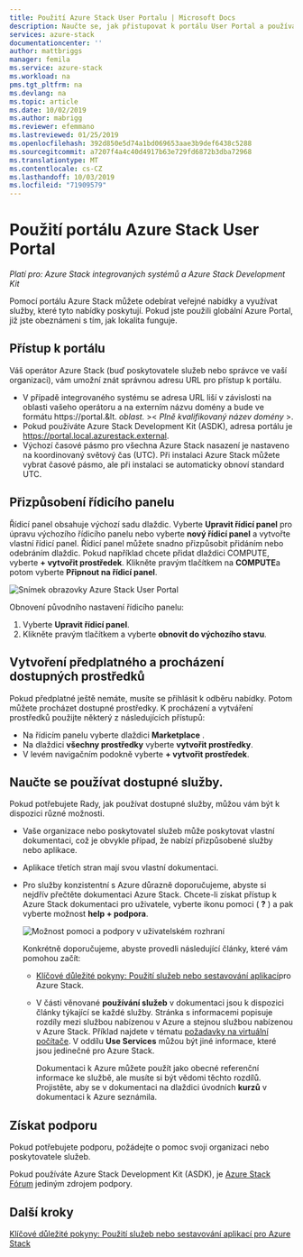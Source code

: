 ```yaml
---
title: Použití Azure Stack User Portalu | Microsoft Docs
description: Naučte se, jak přistupovat k portálu User Portal a používat ho v Azure Stack.
services: azure-stack
documentationcenter: ''
author: mattbriggs
manager: femila
ms.service: azure-stack
ms.workload: na
pms.tgt_pltfrm: na
ms.devlang: na
ms.topic: article
ms.date: 10/02/2019
ms.author: mabrigg
ms.reviewer: efemmano
ms.lastreviewed: 01/25/2019
ms.openlocfilehash: 392d850e5d74a1bd069653aae3b9def6438c5288
ms.sourcegitcommit: a7207f4a4c40d4917b63e729fd6872b3dba72968
ms.translationtype: MT
ms.contentlocale: cs-CZ
ms.lasthandoff: 10/03/2019
ms.locfileid: "71909579"
---
```

# <a name="use-the-azure-stack-user-portal"></a>Použití portálu Azure Stack User Portal

*Platí pro: Azure Stack integrovaných systémů a Azure Stack Development Kit*

Pomocí portálu Azure Stack můžete odebírat veřejné nabídky a využívat služby, které tyto nabídky poskytují. Pokud jste použili globální Azure Portal, již jste obeznámeni s tím, jak lokalita funguje.

## <a name="access-the-portal"></a>Přístup k portálu

Váš operátor Azure Stack (buď poskytovatele služeb nebo správce ve vaší organizaci), vám umožní znát správnou adresu URL pro přístup k portálu.

- V případě integrovaného systému se adresa URL liší v závislosti na oblasti vašeho operátoru a na externím názvu domény a bude ve formátu https://portal.&lt. *oblast.* &gt;&lt; *Plně kvalifikovaný název domény* &gt;.
- Pokud používáte Azure Stack Development Kit (ASDK), adresa portálu je https://portal.local.azurestack.external.
- Výchozí časové pásmo pro všechna Azure Stack nasazení je nastaveno na koordinovaný světový čas (UTC). Při instalaci Azure Stack můžete vybrat časové pásmo, ale při instalaci se automaticky obnoví standard UTC.

## <a name="customize-the-dashboard"></a>Přizpůsobení řídicího panelu

Řídicí panel obsahuje výchozí sadu dlaždic. Vyberte **Upravit řídicí panel** pro úpravu výchozího řídicího panelu nebo vyberte **nový řídicí panel** a vytvořte vlastní řídicí panel. Řídicí panel můžete snadno přizpůsobit přidáním nebo odebráním dlaždic. Pokud například chcete přidat dlaždici COMPUTE, vyberte **+ vytvořit prostředek**. Klikněte pravým tlačítkem na **COMPUTE**a potom vyberte **Připnout na řídicí panel**.

![Snímek obrazovky Azure Stack User Portal](media/azure-stack-use-portal/userportal.png)

Obnovení původního nastavení řídicího panelu:
1.  Vyberte **Upravit řídicí panel**. 
2.  Klikněte pravým tlačítkem a vyberte **obnovit do výchozího stavu**.

## <a name="create-subscription-and-browse-available-resources"></a>Vytvoření předplatného a procházení dostupných prostředků

Pokud předplatné ještě nemáte, musíte se přihlásit k odběru nabídky. Potom můžete procházet dostupné prostředky. K procházení a vytváření prostředků použijte některý z následujících přístupů:

- Na řídicím panelu vyberte dlaždici **Marketplace** .
- Na dlaždici **všechny prostředky** vyberte **vytvořit prostředky**.
- V levém navigačním podokně vyberte **+ vytvořit prostředek**.

## <a name="learn-how-to-use-available-services"></a>Naučte se používat dostupné služby.

Pokud potřebujete Rady, jak používat dostupné služby, můžou vám být k dispozici různé možnosti.

- Vaše organizace nebo poskytovatel služeb může poskytovat vlastní dokumentaci, což je obvykle případ, že nabízí přizpůsobené služby nebo aplikace.
- Aplikace třetích stran mají svou vlastní dokumentaci.
- Pro služby konzistentní s Azure důrazně doporučujeme, abyste si nejdřív přečtěte dokumentaci Azure Stack. Chcete-li získat přístup k Azure Stack dokumentaci pro uživatele, vyberte ikonu pomoci ( **?** ) a pak vyberte možnost **help + podpora**.

    ![Možnost pomoci a podpory v uživatelském rozhraní](media/azure-stack-use-portal/HelpAndSupport.png)

    Konkrétně doporučujeme, abyste provedli následující články, které vám pomohou začít:

    - [Klíčové důležité pokyny: Použití služeb nebo sestavování aplikací](azure-stack-considerations.md)pro Azure Stack.
    - V části věnované **používání služeb** v dokumentaci jsou k dispozici články týkající se každé služby. Stránka s informacemi popisuje rozdíly mezi službou nabízenou v Azure a stejnou službou nabízenou v Azure Stack. Příklad najdete v tématu [požadavky na virtuální počítače](azure-stack-vm-considerations.md). V oddílu **Use Services** můžou být jiné informace, které jsou jedinečné pro Azure Stack.

      Dokumentaci k Azure můžete použít jako obecné referenční informace ke službě, ale musíte si být vědomi těchto rozdílů. Projistěte, aby se v dokumentaci na dlaždici úvodních **kurzů** v dokumentaci k Azure seznámila.

## <a name="get-support"></a>Získat podporu

Pokud potřebujete podporu, požádejte o pomoc svoji organizaci nebo poskytovatele služeb.

Pokud používáte Azure Stack Development Kit (ASDK), je [Azure Stack Fórum](https://social.msdn.microsoft.com/Forums/azure/home?forum=azurestack) jediným zdrojem podpory.

## <a name="next-steps"></a>Další kroky

[Klíčové důležité pokyny: Použití služeb nebo sestavování aplikací pro Azure Stack](azure-stack-considerations.md)
